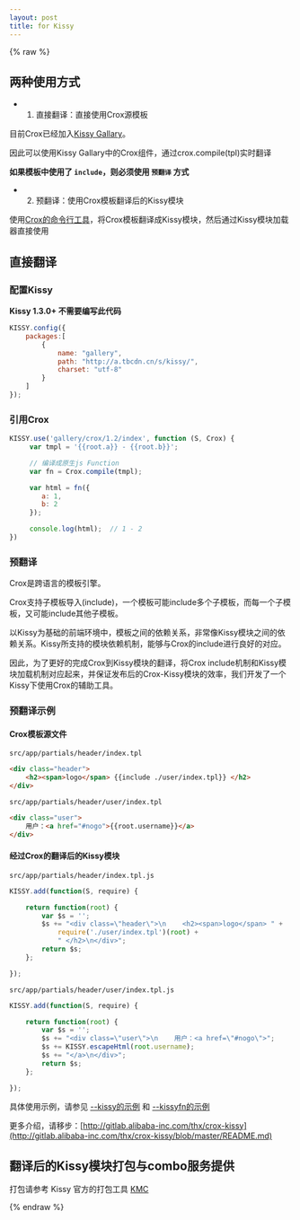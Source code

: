 ```yaml
---
layout: post
title: for Kissy
---
```


{% raw %}

## 两种使用方式

- 1. 直接翻译：直接使用Crox源模板

目前Crox已经加入[Kissy Gallary](http://gallery.kissyui.com/crox/1.2/guide/index.html)。

因此可以使用Kissy Gallary中的Crox组件，通过crox.compile(tpl)实时翻译

**如果模板中使用了 `include`，则必须使用 `预翻译` 方式**

- 2. 预翻译：使用Crox模板翻译后的Kissy模块

使用[Crox的命令行工具](http://thx.github.io/crox/tutorials/for-cmd/)，将Crox模板翻译成Kissy模块，然后通过Kissy模块加载器直接使用

## 直接翻译

### 配置Kissy 

**Kissy 1.3.0+ 不需要编写此代码**

```js
KISSY.config({
    packages:[
        {
            name: "gallery",
            path: "http://a.tbcdn.cn/s/kissy/",
            charset: "utf-8"
        }
    ]
});
```

### 引用Crox

```js
KISSY.use('gallery/crox/1.2/index', function (S, Crox) {
     var tmpl = '{{root.a}} - {{root.b}}';

     // 编译成原生js Function
     var fn = Crox.compile(tmpl);

     var html = fn({
        a: 1,
        b: 2
     });

     console.log(html);  // 1 - 2
})
```


### 预翻译

Crox是跨语言的模板引擎。

Crox支持子模板导入(include)，一个模板可能include多个子模板，而每一个子模板，又可能include其他子模板。

以Kissy为基础的前端环境中，模板之间的依赖关系，非常像Kissy模块之间的依赖关系。Kissy所支持的模块依赖机制，能够与Crox的include进行良好的对应。

因此，为了更好的完成Crox到Kissy模块的翻译，将Crox include机制和Kissy模块加载机制对应起来，并保证发布后的Crox-Kissy模块的效率，我们开发了一个Kissy下使用Crox的辅助工具。


### 预翻译示例

#### Crox模板源文件

`src/app/partials/header/index.tpl`

```html
<div class="header">
    <h2><span>logo</span> {{include ./user/index.tpl}} </h2>
</div>
```

`src/app/partials/header/user/index.tpl`

```html
<div class="user">
    用户：<a href="#nogo">{{root.username}}</a>
</div>
```

#### 经过Crox的翻译后的Kissy模块

`src/app/partials/header/index.tpl.js`

```js
KISSY.add(function(S, require) {

    return function(root) {
        var $s = '';
        $s += "<div class=\"header\">\n    <h2><span>logo</span> " +
            require('./user/index.tpl')(root) +
            " </h2>\n</div>";
        return $s;
    };

});
```

`src/app/partials/header/user/index.tpl.js`

```js
KISSY.add(function(S, require) {

    return function(root) {
        var $s = '';
        $s += "<div class=\"user\">\n    用户：<a href=\"#nogo\">";
        $s += KISSY.escapeHtml(root.username);
        $s += "</a>\n</div>";
        return $s;
    };

});
```

具体使用示例，请参见 [--kissy的示例](http://gallery.kissyui.com/crox/1.2/demo/demo/before.html) 和 [--kissyfn的示例](http://gallery.kissyui.com/crox/1.2/demo/demo/after.html)

更多介绍，请移步：[http://gitlab.alibaba-inc.com/thx/crox-kissy](http://gitlab.alibaba-inc.com/thx/crox-kissy/blob/master/README.md)

## 翻译后的Kissy模块打包与combo服务提供

打包请参考 Kissy 官方的打包工具 [KMC](https://github.com/daxingplay/kmc)

{% endraw %}
